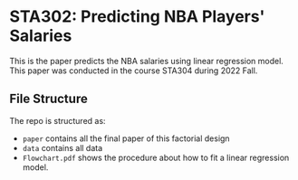 # STA302: Predicting NBA Players' Salaries

This is the paper predicts the NBA salaries using linear regression model. This paper was conducted in the course STA304 during 2022 Fall. 

## File Structure

The repo is structured as:

- `paper` contains all the final paper of this factorial design
- `data` contains all data
- `Flowchart.pdf` shows the procedure about how to fit a linear regression model.